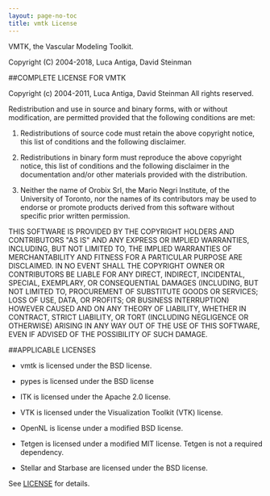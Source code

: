 ```yaml
---
layout: page-no-toc
title: vmtk License
---
```


VMTK, the Vascular Modeling Toolkit.

Copyright (C) 2004-2018, Luca Antiga, David Steinman


##COMPLETE LICENSE FOR VMTK


Copyright (c) 2004-2011, Luca Antiga, David Steinman
All rights reserved.

Redistribution and use in source and binary forms, with or without
modification, are permitted provided that the following conditions are
met:

1. Redistributions of source code must retain the above copyright
notice, this list of conditions and the following disclaimer.

2. Redistributions in binary form must reproduce the above copyright
notice, this list of conditions and the following disclaimer in the
documentation and/or other materials provided with the distribution.

3. Neither the name of Orobix Srl, the Mario Negri Institute, of the 
University of Toronto, nor the names of its contributors may be used 
to endorse or promote products derived from this software without
specific prior written permission.

THIS SOFTWARE IS PROVIDED BY THE COPYRIGHT HOLDERS AND CONTRIBUTORS
"AS IS" AND ANY EXPRESS OR IMPLIED WARRANTIES, INCLUDING, BUT NOT
LIMITED TO, THE IMPLIED WARRANTIES OF MERCHANTABILITY AND FITNESS FOR
A PARTICULAR PURPOSE ARE DISCLAIMED. IN NO EVENT SHALL THE COPYRIGHT
OWNER OR CONTRIBUTORS BE LIABLE FOR ANY DIRECT, INDIRECT, INCIDENTAL,
SPECIAL, EXEMPLARY, OR CONSEQUENTIAL DAMAGES (INCLUDING, BUT NOT
LIMITED TO, PROCUREMENT OF SUBSTITUTE GOODS OR SERVICES; LOSS OF USE,
DATA, OR PROFITS; OR BUSINESS INTERRUPTION) HOWEVER CAUSED AND ON ANY
THEORY OF LIABILITY, WHETHER IN CONTRACT, STRICT LIABILITY, OR TORT
(INCLUDING NEGLIGENCE OR OTHERWISE) ARISING IN ANY WAY OUT OF THE USE
OF THIS SOFTWARE, EVEN IF ADVISED OF THE POSSIBILITY OF SUCH DAMAGE.

##APPLICABLE LICENSES

* vmtk is licensed under the BSD license.

* pypes is licensed under the BSD license

* ITK is licensed under the Apache 2.0 license.

* VTK is licensed under the Visualization Toolkit (VTK) license.

* OpenNL is license under a modified BSD license.

* Tetgen is licensed under a modified MIT license. Tetgen is not a required dependency.

* Stellar and Starbase are licensed under the BSD license.


See <a href="https://raw.github.com/vmtk/vmtk/master/LICENSE" target="_blank">LICENSE</a> for details.



